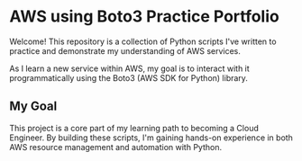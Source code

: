 # AWS using Boto3 Practice Portfolio

Welcome! This repository is a collection of Python scripts I've written to practice and demonstrate my understanding of AWS services.

As I learn a new service within AWS, my goal is to interact with it programmatically using the Boto3 (AWS SDK for Python) library.

## My Goal

This project is a core part of my learning path to becoming a Cloud Engineer. By building these scripts, I'm gaining hands-on experience in both AWS resource management and automation with Python.

